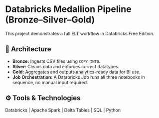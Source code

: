 # Databricks Medallion Pipeline (Bronze–Silver–Gold)

This project demonstrates a full ELT workflow in Databricks Free Edition.

## 🧱 Architecture
- **Bronze:** Ingests CSV files using `COPY INTO`.
- **Silver:** Cleans data and enforces correct datatypes.
- **Gold:** Aggregates and outputs analytics-ready data for BI use.
- **Job Orchestration:** A Databricks Job runs all three notebooks in sequence, no manual input required.

## ⚙️ Tools & Technologies
Databricks | Apache Spark | Delta Tables | SQL | Python

